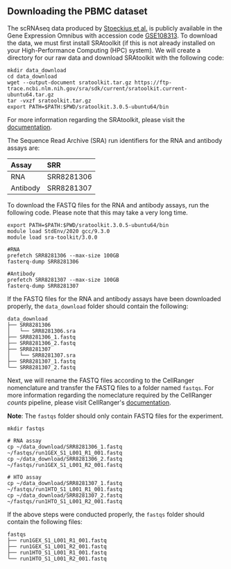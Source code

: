 ## Downloading the PBMC dataset
The scRNAseq data produced by [Stoeckius et al.](https://genomebiology.biomedcentral.com/articles/10.1186/s13059-018-1603-1) is publicly available in the Gene Expression Omnibus with accession code [GSE108313](https://www.ncbi.nlm.nih.gov/geo/query/acc.cgi?acc=GSE108313). To download the data, we must first install SRAtoolkit (if this is not already installed on your High-Performance Computing (HPC) system). We will create a directory for our raw data and download SRAtoolkit with the following code:

```
mkdir data_download
cd data_download
wget --output-document sratoolkit.tar.gz https://ftp-trace.ncbi.nlm.nih.gov/sra/sdk/current/sratoolkit.current-ubuntu64.tar.gz
tar -vxzf sratoolkit.tar.gz
export PATH=$PATH:$PWD/sratoolkit.3.0.5-ubuntu64/bin
```

For more information regarding the SRAtoolkit, please visit the [documentation](https://github.com/ncbi/sra-tools/wiki).

The Sequence Read Archive (SRA) run identifiers for the RNA and antibody assays are:

|Assay|SRR|
|:--|:--|
|RNA|SRR8281306|
|Antibody|SRR8281307|

To download the FASTQ files for the RNA and antibody assays, run the following code. Please note that this may take a very long time. 

```
export PATH=$PATH:$PWD/sratoolkit.3.0.5-ubuntu64/bin
module load StdEnv/2020 gcc/9.3.0
module load sra-toolkit/3.0.0 

#RNA
prefetch SRR8281306 --max-size 100GB
fasterq-dump SRR8281306

#Antibody
prefetch SRR8281307 --max-size 100GB
fasterq-dump SRR8281307 

```
If the FASTQ files for the RNA and antibody assays have been downloaded properly, the `data_download` folder should contain the following:
```
data_download
├── SRR8281306
│   └── SRR8281306.sra
├── SRR8281306_1.fastq
├── SRR8281306_2.fastq
├── SRR8281307
│   └── SRR8281307.sra
├── SRR8281307_1.fastq
└── SRR8281307_2.fastq
```


Next, we will rename the FASTQ files according to the CellRanger nomenclature and transfer the FASTQ files to a folder named `fastqs`. For more information regarding the nomeclature required by the CellRanger _counts_ pipeline, please visit CellRanger's [documentation](https://support.10xgenomics.com/single-cell-gene-expression/software/pipelines/latest/using/fastq-input).

**Note**: The `fastqs` folder should only contain FASTQ files for the experiment.

```
mkdir fastqs

# RNA assay
cp ~/data_download/SRR8281306_1.fastq  ~/fastqs/run1GEX_S1_L001_R1_001.fastq
cp ~/data_download/SRR8281306_2.fastq  ~/fastqs/run1GEX_S1_L001_R2_001.fastq

# HTO assay
cp ~/data_download/SRR8281307_1.fastq ~/fastqs/run1HTO_S1_L001_R1_001.fastq
cp ~/data_download/SRR8281307_2.fastq ~/fastqs/run1HTO_S1_L001_R2_001.fastq

```
If the above steps were conducted properly, the `fastqs` folder should contain the following files:
```
fastqs
├── run1GEX_S1_L001_R1_001.fastq
├── run1GEX_S1_L001_R2_001.fastq
├── run1HTO_S1_L001_R1_001.fastq
└── run1HTO_S1_L001_R2_001.fastq
```


